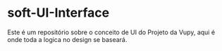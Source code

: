 # soft-UI-Interface
Este é um repositório sobre o conceito de UI do  Projeto da Vupy, aqui é onde toda a logica no design se baseará.
